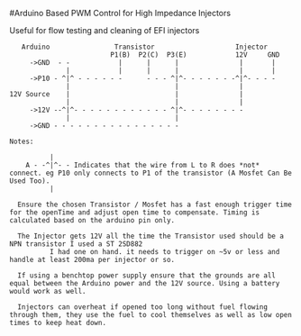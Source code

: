 #Arduino Based PWM Control for High Impedance Injectors 
 
Useful for flow testing and cleaning of EFI injectors
 

       Arduino                Transistor                    Injector
                             P1(B)  P2(C)  P3(E)            12V     GND
         ->GND  - -            |      |      |               |       |
                  |            |      |      |               |       |
         ->P10 - ^|^ - - - - - -      - - - ^|^- - - - - - -^|^- - - - 
                  |                          |               |
    12V Source    |                          |               |
                  |                          |               |
         ->12V --^|^- - - - - - - - - - - - ^|^- - - - - - - - 
                  |                          |
         ->GND - - - - - - - - - - - - - - - -
  
    Notes: 

              |
        A - -^|^- - Indicates that the wire from L to R does *not* connect. eg P10 only connects to P1 of the transistor (A Mosfet Can Be Used Too). 
              |

      Ensure the chosen Transistor / Mosfet has a fast enough trigger time for the openTime and adjust open time to compensate. Timing is calculated based on the arduino pin only.

      The Injector gets 12V all the time the Transistor used should be a NPN transistor I used a ST 2SD882 
              I had one on hand. it needs to trigger on ~5v or less and handle at least 200ma per injector or so. 

      If using a benchtop power supply ensure that the grounds are all equal between the Arduino power and the 12V source. Using a battery would work as well. 

      Injectors can overheat if opened too long without fuel flowing through them, they use the fuel to cool themselves as well as low open times to keep heat down. 
